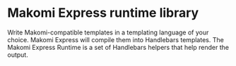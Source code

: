 # Makomi Express runtime library

Write Makomi-compatible templates in a templating language of your choice.
Makomi Express will compile them into Handlebars templates. The Makomi Express
Runtime is a set of Handlebars helpers that help render the output.